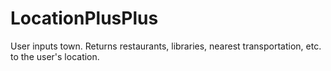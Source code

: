 # LocationPlusPlus
User inputs town. Returns restaurants, libraries, nearest transportation, etc. to the user's location.
